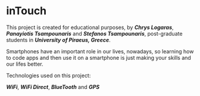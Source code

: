 # inTouch

This project is created for educational purposes, by **_Chrys Logaras_**, **_Panayiotis Tsampounaris_** and **_Stefanos Tsampounaris_**, post-graduate students in **_University of Piraeus, Greece_**.

Smartphones have an important role in our lives, nowadays, so learning how to code apps and then use it on a smartphone is just making your skills and our lifes better.

Technologies used on this project: 

**_WiFi_**, **_WiFi Direct_**, **_BlueTooth_** and **_GPS_**
